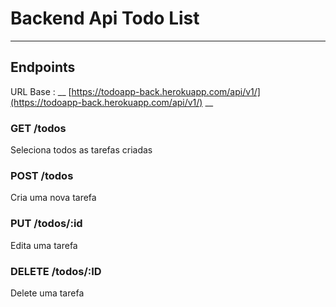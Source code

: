 # Backend Api Todo List
------

## Endpoints
URL Base : __ [https://todoapp-back.herokuapp.com/api/v1/](https://todoapp-back.herokuapp.com/api/v1/) __

### GET /todos
Seleciona todos as tarefas criadas

### POST /todos
Cria uma nova tarefa

### PUT /todos/:id
Edita uma tarefa

### DELETE /todos/:ID
Delete uma tarefa

